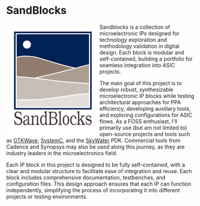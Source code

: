 # SandBlocks
<img src="documentation/images/sandblocks.svg" width="250px" align="left">

Sandblocks is a collection of microelectronic IPs designed for technology exploration and methodology validation in digital design. Each block is modular and self-contained, building a portfolio for seamless integration into ASIC projects.

The main goal of this project is to develop robust, synthesizable microelectronic IP blocks while testing architectural approaches for PPA efficiency, developing auxiliary tools, and exploring configurations for ASIC flows. As a FOSS enthusiast, I'll primarily use (but am not limited to) open-source projects and tools such as [GTKWave](https://gtkwave.sourceforge.net/), [SystemC](https://systemc.org/), and the [SkyWater](https://www.skywatertechnology.com/) PDK. Commercial tools from Cadence and Synopsys may also be used along this journey, as they are industry leaders in the microelectronics field.

Each IP block in this project is designed to be fully self-contained, with a clear and modular structure to facilitate ease of integration and reuse. Each block includes comprehensive documentation, testbenches, and configuration files. This design approach ensures that each IP can function independently, simplifying the process of incorporating it into different projects or testing environments.
